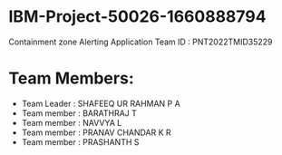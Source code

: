 # IBM-Project-50026-1660888794
Containment zone Alerting Application
Team ID : PNT2022TMID35229

# Team Members:
  - Team Leader : SHAFEEQ UR RAHMAN P A
  - Team member : BARATHRAJ T
  - Team member : NAVVYA L
  - Team member : PRANAV CHANDAR K R
  - Team member : PRASHANTH S
